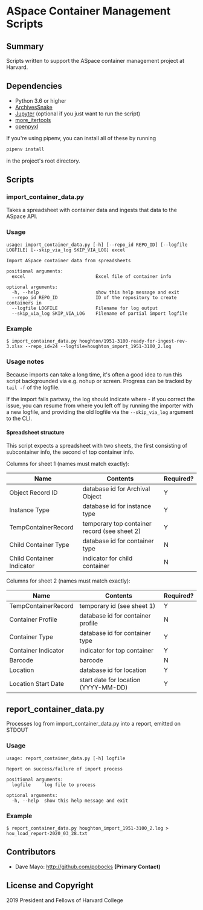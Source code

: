 # ASpace Container Management Scripts

## Summary

Scripts written to support the ASpace container management project at Harvard.

## Dependencies

- Python 3.6 or higher
- [ArchivesSnake](https://github.com/archivesspace-labs/ArchivesSnake)
- [Jupyter](https://jupyter.org/) (optional if you just want to run the script)
- [more_itertools](https://github.com/erikrose/more-itertools)
- [openpyxl](https://openpyxl.readthedocs.io/en/stable/)

If you're using pipenv, you can install all of these by running

``` sh
pipenv install
```

in the project's root directory.

## Scripts

### import_container_data.py

Takes a spreadsheet with container data and ingests that data to the ASpace API.

### Usage

``` text
usage: import_container_data.py [-h] [--repo_id REPO_ID] [--logfile LOGFILE] [--skip_via_log SKIP_VIA_LOG] excel

Import ASpace container data from spreadsheets

positional arguments:
  excel                          Excel file of container info

optional arguments:
  -h, --help                     show this help message and exit
  --repo_id REPO_ID              ID of the repository to create containers in
  --logfile LOGFILE              Filename for log output
  --skip_via_log SKIP_VIA_LOG    Filename of partial import logfile
```

### Example

``` shellsession
$ import_container_data.py houghton/1951-3100-ready-for-ingest-rev-3.xlsx --repo_id=24 --logfile=houghton_import_1951-3100_2.log
```

### Usage notes

Because imports can take a long time, it's often a good idea to run this script backgrounded via e.g. nohup or screen.
Progress can be tracked by `tail -f` of the logfile.

If the import fails partway, the log should indicate where - if you correct the issue, you can resume from where you left off
by running the importer with a new logfile, and providing the old logfile via the `--skip_via_log` argument to the CLI.


#### Spreadsheet structure

This script expects a spreadsheet with two sheets, the first consisting of subcontainer info, the second of top container info.

Columns for sheet 1 (names must match exactly):

| **Name**                  | **Contents**                                 | **Required?** |
|---------------------------|----------------------------------------------|---------------|
| Object Record ID          | database id for Archival Object              | Y             |
| Instance Type             | database id for instance type                | Y             |
| TempContainerRecord       | temporary top container record (see sheet 2) | Y             |
| Child Container Type      | database id for container type               | N             |
| Child Container Indicator | indicator for child container                | N             |

Columns for sheet 2 (names must match exactly):

| **Name**            | **Contents**                         | **Required?** |
|---------------------|--------------------------------------|---------------|
| TempContainerRecord | temporary id (see sheet 1)           | Y             |
| Container Profile   | database id for container profile    | N             |
| Container Type      | database id for container type       | Y             |
| Container Indicator | indicator for top container          | Y             |
| Barcode             | barcode                              | N             |
| Location            | database id for location             | Y             |
| Location Start Date | start date for location (YYYY-MM-DD) | Y             |

## report_container_data.py

Processes log from import_container_data.py into a report, emitted on STDOUT

### Usage

``` text
usage: report_container_data.py [-h] logfile

Report on success/failure of import process

positional arguments:
  logfile     log file to process

optional arguments:
  -h, --help  show this help message and exit
```

### Example

``` shellsession
$ report_container_data.py houghton_import_1951-3100_2.log > hou_load_report-2020_03_28.txt
```

## Contributors

* Dave Mayo: http://github.com/pobocks **(Primary Contact)**

## License and Copyright

2019 President and Fellows of Harvard College
